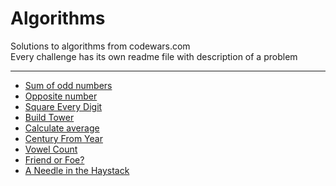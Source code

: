 # Algorithms
Solutions to algorithms from codewars.com <br>
Every challenge has its own readme file with description of a problem

---

* [Sum of odd numbers](https://github.com/Duk4/Python-Algorithms/tree/master/Sum-of-odd-numbers)
* [Opposite number](https://github.com/Duk4/Python-Algorithms/tree/master/Opposite-number)
* [Square Every Digit](https://github.com/Duk4/Python-Algorithms/tree/master/Square-Every-Digit)
* [Build Tower](https://github.com/Duk4/Python-Algorithms/tree/master/Build-Tower)
* [Calculate average](https://github.com/Duk4/Python-Algorithms/tree/master/Calculate-average)
* [Century From Year](https://github.com/Duk4/Python-Algorithms/tree/master/Century-From-Year)
* [Vowel Count](https://github.com/Duk4/Python-Algorithms/tree/master/Vowel-Count)
* [Friend or Foe?](https://github.com/Duk4/Python-Algorithms/tree/master/Friend-or-Foe)
* [A Needle in the Haystack](https://github.com/Duk4/Python-Algorithms/tree/master/A-Needle-in-the-Haystack)

